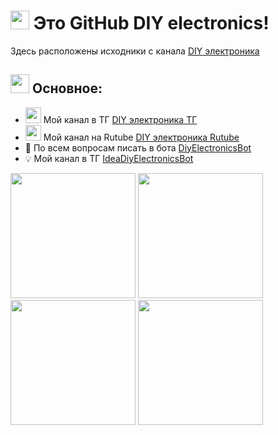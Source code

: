 <h1><img src="https://i.postimg.cc/ZKG5SqDp/Git-Hub-Logo2.png" width="30"> Это GitHub DIY electronics!</h1>
<p>Здесь расположены исходники с канала <a href="https://t.me/DIYelectronics23">DIY электроника</a>
<h2><img src="https://i.postimg.cc/ZKG5SqDp/Git-Hub-Logo2.png" width="30"> Основное:</h2>
<ul>
  <li><img src="https://i.postimg.cc/t4svhqXS/micros2.png" width="25"> Мой канал в ТГ <a href="https://t.me/DIYelectronics23">DIY электроника ТГ</a></li>
  <li><img src="https://i.postimg.cc/t4svhqXS/micros2.png" width="25"> Мой канал на Rutube <a href="https://rutube.ru/channel/46650767">DIY электроника Rutube</a></li>
  <li>💬 По всем вопросам писать в бота <a href="https://t.me/DiyElectronics_Bot">DiyElectronicsBot</a></li>
  <li>💡 Мой канал в ТГ <a href="https://t.me/Idea_diy_electronics_bot">IdeaDiyElectronicsBot</a></li>
</ul>
<img src="https://i.postimg.cc/fTcmp18z/IMG-20241018-161334-516.png" width="200">
<img src="https://i.postimg.cc/fTcmp18z/IMG-20241018-161334-516.png" width="200">
<img src="https://i.postimg.cc/fTcmp18z/IMG-20241018-161334-516.png" width="200">
<img src="https://i.postimg.cc/fTcmp18z/IMG-20241018-161334-516.png" width="200">
